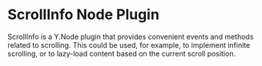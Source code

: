 ScrollInfo Node Plugin
======================

ScrollInfo is a Y.Node plugin that provides convenient events and methods
related to scrolling. This could be used, for example, to implement infinite
scrolling, or to lazy-load content based on the current scroll position.

